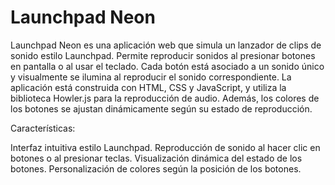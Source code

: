 <h1>Launchpad Neon</h1>
Launchpad Neon es una aplicación web que simula un lanzador de clips de sonido estilo Launchpad. Permite reproducir sonidos al presionar botones en pantalla o al usar el teclado. Cada botón está asociado a un sonido único y visualmente se ilumina al reproducir el sonido correspondiente. La aplicación está construida con HTML, CSS y JavaScript, y utiliza la biblioteca Howler.js para la reproducción de audio. Además, los colores de los botones se ajustan dinámicamente según su estado de reproducción.

Características:

Interfaz intuitiva estilo Launchpad.
Reproducción de sonido al hacer clic en botones o al presionar teclas.
Visualización dinámica del estado de los botones.
Personalización de colores según la posición de los botones.
